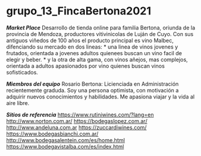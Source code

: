# grupo_13_FincaBertona2021

***Market Place***
Desarrollo de tienda online para familia Bertona, oriunda de la provincia de Mendoza, productores vitivinicolas de Luján de Cuyo.
Con sus antiguos viñedos de 100 años el producto principal es vino Malbec, difenciando su mercado en dos lineas:
    * una linea de vinos jovenes y frutados, orientada a jovenes adultos quienees buscan un vino facil de elegir y beber.
    * y la otra de alta gama, con vinos añejos, mas complejos, orientada a adultos apasionados por vino quienes buscan vinos sofisticados.

***Miembros del equipo***
Rosario Bertona: Licienciada en Administración recientemente graduda. Soy una persona optimista, con motivación a adquirir nuevos conocimientos y habilidades. Me apasiona viajar y la vida al aire libre. 


***Sitios de referencia***
https://www.rutiniwines.com/?lang=en
http://www.norton.com.ar/
https://bodegaslopez.com.ar/
http://www.andeluna.com.ar
https://zuccardiwines.com/
https://www.bodegasbianchi.com.ar/
http://www.bodegasalentein.com/es/home.html
https://www.bodegavistalba.com/es/index.html
